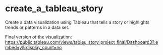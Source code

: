 # create_a_tableau_story
Create a data visualization using Tableau that tells a story or highlights trends or patterns in a data set.

Final version of the visualization:
https://public.tableau.com/views/tableu_story_project_final/Dashboard3?:embed=y&:display_count=no
